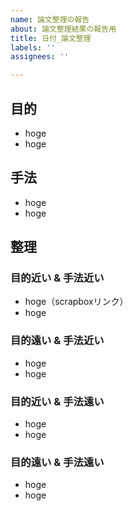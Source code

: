 ```yaml
---
name: 論文整理の報告
about: 論文整理結果の報告用
title: 日付_論文整理
labels: ''
assignees: ''

---
```


## 目的
* hoge
* hoge

## 手法
* hoge
* hoge

## 整理
### 目的近い & 手法近い
* hoge（scrapboxリンク）
* hoge
### 目的遠い & 手法近い
* hoge
* hoge
### 目的近い & 手法遠い
* hoge
* hoge
### 目的遠い & 手法遠い
* hoge
* hoge

